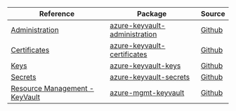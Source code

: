 | Reference | Package | Source |
|---|---|---|
|[Administration](keyvault-administration-readme.md)|[azure-keyvault-administration](https://pypi.org/project/azure-keyvault-administration)|[Github](https://github.com/Azure/azure-sdk-for-python/blob/main/sdk/keyvault/azure-keyvault-administration)|
|[Certificates](keyvault-certificates-readme.md)|[azure-keyvault-certificates](https://pypi.org/project/azure-keyvault-certificates)|[Github](https://github.com/Azure/azure-sdk-for-python/blob/main/sdk/keyvault/azure-keyvault-certificates)|
|[Keys](keyvault-keys-readme.md)|[azure-keyvault-keys](https://pypi.org/project/azure-keyvault-keys)|[Github](https://github.com/Azure/azure-sdk-for-python/blob/main/sdk/keyvault/azure-keyvault-keys)|
|[Secrets](keyvault-secrets-readme.md)|[azure-keyvault-secrets](https://pypi.org/project/azure-keyvault-secrets)|[Github](https://github.com/Azure/azure-sdk-for-python/blob/main/sdk/keyvault/azure-keyvault-secrets)|
|[Resource Management - KeyVault](mgmt-keyvault-readme.md)|[azure-mgmt-keyvault](https://pypi.org/project/azure-mgmt-keyvault)|[Github](https://github.com/Azure/azure-sdk-for-python/blob/main/sdk/keyvault/azure-mgmt-keyvault)|
